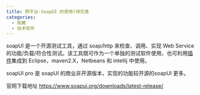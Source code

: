 ```yaml
---
title: 跨平台-SoapUI 的使用(待完善
categories:
  - 收藏
  - 技术软件
---
```


soapUI 是一个开源测试工具，通过 soap/http 来检查、调用、实现 Web Service 的功能/负载/符合性测试。该工具既可作为一个单独的测试软件使用，也可利用[插件](http://baike.so.com/doc/1483288-1568456.html)集成到 Eclipse，maven2.X，Netbeans 和 intellij 中使用。

soapUI pro 是 soapUI 的商业非开源版本，实现的功能较开源的soapUI 更多。

官网下载地址
<https://www.soapui.org/downloads/latest-release/>
